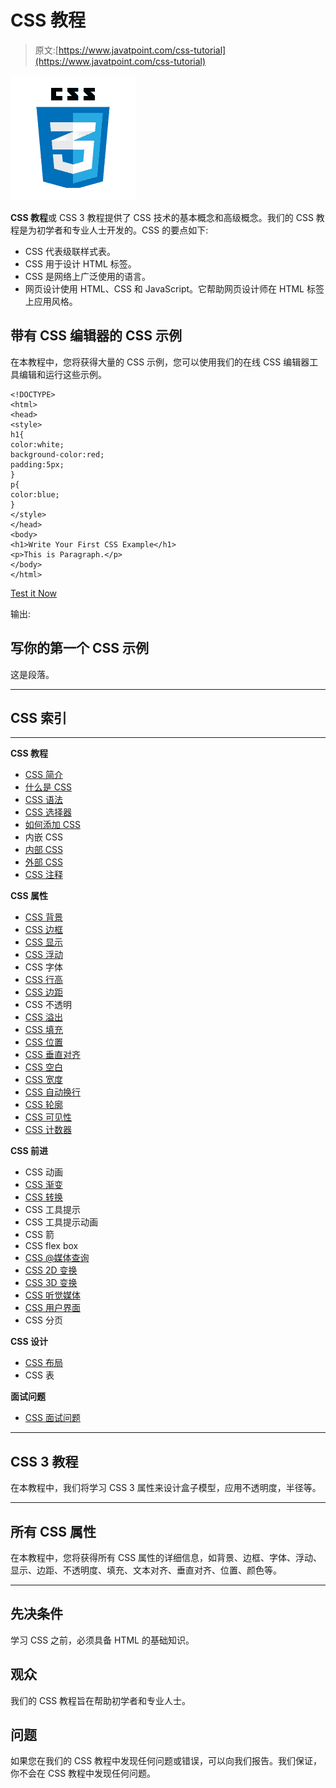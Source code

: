 # CSS 教程

> 原文:[https://www.javatpoint.com/css-tutorial](https://www.javatpoint.com/css-tutorial)

![CSS tutorial](img/0b1bf15d7849e0915222cadf90fe6cb4.png)

**CSS 教程**或 CSS 3 教程提供了 CSS 技术的基本概念和高级概念。我们的 CSS 教程是为初学者和专业人士开发的。CSS 的要点如下:

*   CSS 代表级联样式表。
*   CSS 用于设计 HTML 标签。
*   CSS 是网络上广泛使用的语言。
*   网页设计使用 HTML、CSS 和 JavaScript。它帮助网页设计师在 HTML 标签上应用风格。

## 带有 CSS 编辑器的 CSS 示例

在本教程中，您将获得大量的 CSS 示例，您可以使用我们的在线 CSS 编辑器工具编辑和运行这些示例。

```
<!DOCTYPE>
<html>
<head>
<style>
h1{
color:white;
background-color:red;
padding:5px;
}
p{
color:blue;
}
</style>
</head>
<body>
<h1>Write Your First CSS Example</h1>
<p>This is Paragraph.</p>
</body>
</html>

```

[Test it Now](https://www.javatpoint.com/oprweb/test.jsp?filename=csscss1)

输出:

## 写你的第一个 CSS 示例

这是段落。

* * *

## CSS 索引

* * *

**CSS 教程**

*   [CSS 简介](css-tutorial)
*   [什么是 CSS](what-is-css)
*   [CSS 语法](css-syntax)
*   [CSS 选择器](css-selector)
*   [如何添加 CSS](how-to-add-css)
*   内嵌 CSS
*   [内部 CSS](internal-css)
*   [外部 CSS](external-css)
*   [CSS 注释](css-comments)

**CSS 属性**

*   [CSS 背景](css-background)
*   [CSS 边框](css-border)
*   [CSS 显示](css-display)
*   [CSS 浮动](css-float)
*   CSS 字体
*   [CSS 行高](css-line-height)
*   [CSS 边距](css-margin)
*   CSS 不透明
*   [CSS 溢出](css-overflow)
*   [CSS 填充](css-padding)
*   [CSS 位置](css-position)
*   [CSS 垂直对齐](css-vertical-align)
*   [CSS 空白](css-white-space)
*   [CSS 宽度](css-width)
*   [CSS 自动换行](css-word-wrap)
*   [CSS 轮廓](css-outline)
*   [CSS 可见性](css-visibility)
*   [CSS 计数器](css-counter)

**CSS 前进**

*   CSS 动画
*   [CSS 渐变](css-gradient)
*   [CSS 转换](css-transition)
*   CSS 工具提示
*   CSS 工具提示动画
*   CSS 箭
*   CSS flex box
*   [CSS @媒体查询](css-media-query)
*   [CSS 2D 变换](css-2d-transforms)
*   [CSS 3D 变换](css-3d-transforms)
*   [CSS 听觉媒体](css-aural-media)
*   [CSS 用户界面](css-user-interface)
*   CSS 分页

**CSS 设计**

*   [CSS 布局](css-layout)
*   CSS 表

**面试问题**

*   [CSS 面试问题](css-interview-questions)

* * *

## CSS 3 教程

在本教程中，我们将学习 CSS 3 属性来设计盒子模型，应用不透明度，半径等。

* * *

## 所有 CSS 属性

在本教程中，您将获得所有 CSS 属性的详细信息，如背景、边框、字体、浮动、显示、边距、不透明度、填充、文本对齐、垂直对齐、位置、颜色等。

* * *

## 先决条件

学习 CSS 之前，必须具备 HTML 的基础知识。

## 观众

我们的 CSS 教程旨在帮助初学者和专业人士。

## 问题

如果您在我们的 CSS 教程中发现任何问题或错误，可以向我们报告。我们保证，你不会在 CSS 教程中发现任何问题。
